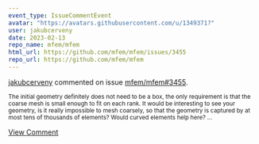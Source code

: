 ```yaml
---
event_type: IssueCommentEvent
avatar: "https://avatars.githubusercontent.com/u/1349371?"
user: jakubcerveny
date: 2023-02-13
repo_name: mfem/mfem
html_url: https://github.com/mfem/mfem/issues/3455
repo_url: https://github.com/mfem/mfem
---
```


<a href='https://github.com/jakubcerveny' target='_blank'>jakubcerveny</a> commented on issue <a href='https://github.com/mfem/mfem/issues/3455' target='_blank'>mfem/mfem#3455</a>.

<small>The initial geometry definitely does not need to be a box, the only requirement is that the coarse mesh is small enough to fit on each rank. It would be interesting to see your geometry, is it really impossible to mesh coarsely, so that the geometry is captured by at most tens of thousands of elements? Would curved elements help here? ...</small>

<a href='https://github.com/mfem/mfem/issues/3455' target='_blank'>View Comment</a>
